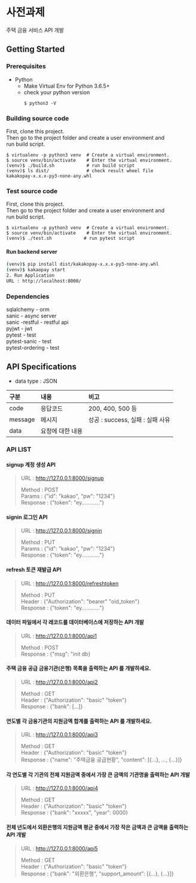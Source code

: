 # 사전과제

주택 금융 서비스 API 개발

## Getting Started

### Prerequisites
- Python  
    + Make Virtual Env for Python 3.6.5+
    + check your python version
        ```shell
        $ python3 -V
        ```

### Building source code
First, clone this project.  
Then go to the project folder and create a user environment and  
run build script.

```shell
$ virtualenv -p python3 venv  # Create a virtual environment.
$ source venv/bin/activate    # Enter the virtual environment.
(venv)$ ./build.sh            # run build script
(venv)$ ls dist/              # check result wheel file
kakakopay-x.x.x-py3-none-any.whl
```

### Test source code
First, clone this project.  
Then go to the project folder and create a user environment and  
run build script.

```shell
$ virtualenv -p python3 venv  # Create a virtual environment.
$ source venv/bin/activate    # Enter the virtual environment.
(venv)$ ./test.sh            # run pytest script
```

#### Run backend server
``` bash
(venv)$ pip install dist/kakakopay-x.x.x-py3-none-any.whl
(venv)$ kakaopay start
2. Run Application
URL : http://localhost:8000/
```

### Dependencies
sqlalchemy - orm  
sanic - async server  
sanic -restful - restful api  
pyjwt - jwt  
pytest - test  
pytest-sanic - test  
pytest-ordering - test  


## API Specifications

- data type : JSON 

| 구분    | 내용             | 비고                             |
| :------ | :--------------- | :------------------------------- |
| code    | 응답코드         | 200, 400, 500 등                 |
| message | 메시지           | 성공 : success, 실패 : 실패 사유 |
| data    | 요청에 대한 내용 |                                  |

### API LIST

#### signup 계정 생성 API

> URL : http://127.0.0.1:8000/signup
>
> Method : POST  
> Params : {"id": "kakao", "pw": "1234"}  
> Response : {"token": "ey............"}

#### signin 로그인 API

> URL : http://127.0.0.1:8000/signin
>
> Method : PUT  
> Params : {"id": "kakao", "pw": "1234"}  
> Response : {"token": "ey............"}

#### refresh 토큰 재발급 API

> URL : http://127.0.0.1:8000/refreshtoken
>
> Method : PUT  
> Header : {"Authorization": "bearer" "old_token"}  
> Response : {"token": "ey............"}

#### 데이터 파일에서 각 레코드를 데이터베이스에 저장하는 API 개발

> URL : http://127.0.0.1:8000/api1
>
> Method : POST  
> Response : {"msg":  "init db}

#### 주택 금융 공급 금융기관(은행) 목록을 출력하는 API 를 개발하세요.

> URL : http://127.0.0.1:8000/api2
>
> Method : GET  
> Header : {"Authorization": "basic" "token"}  
> Response : {"bank":  [...]}

#### 연도별 각 금융기관의 지원금액 합계를 출력하는 API 를 개발하세요.


> URL : http://127.0.0.1:8000/api3
>
> Method : GET  
> Header : {"Authorization": "basic" "token"}  
> Response : {"name": "주택금융 공급현황", "content": [{...}, ..., {...}]}

#### 각 연도별 각 기관의 전체 지원금액 중에서 가장 큰 금액의 기관명을 출력하는 API 개발

> URL : http://127.0.0.1:8000/api4
>
> Method : GET  
> Header : {"Authorization": "basic" "token"}  
> Response : {"bank": "xxxxx", "year": 0000}

#### 전체 년도에서 외환은행의 지원금액 평균 중에서 가장 작은 금액과 큰 금액을 출력하는 API 개발

> URL : http://127.0.0.1:8000/api5
>
> Method : GET  
> Header : {"Authorization": "basic" "token"}  
> Response : {"bank": "외환은행", "support_amount": [{...}, {...}]}
